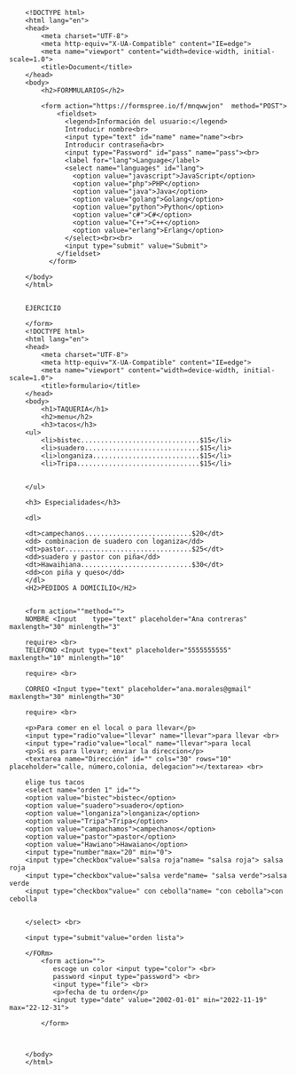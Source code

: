         <!DOCTYPE html>
        <html lang="en">
        <head>
            <meta charset="UTF-8">
            <meta http-equiv="X-UA-Compatible" content="IE=edge">
            <meta name="viewport" content="width=device-width, initial-scale=1.0">
            <title>Document</title>
        </head>
        <body>
            <h2>FORMMULARIOS</h2>

            <form action="https://formspree.io/f/mnqwwjon"  method="POST">
                <fieldset>
                  <legend>Información del usuario:</legend>
                  Introducir nombre<br>
                  <input type="text" id="name" name="name"><br>
                  Introducir contraseña<br>
                  <input type="Password" id="pass" name="pass"><br>
                  <label for="lang">Language</label>
                  <select name="languages" id="lang">
                    <option value="javascript">JavaScript</option>
                    <option value="php">PHP</option>
                    <option value="java">Java</option>
                    <option value="golang">Golang</option>
                    <option value="python">Python</option>
                    <option value="c#">C#</option>
                    <option value="C++">C++</option>
                    <option value="erlang">Erlang</option>
                  </select><br><br>
                  <input type="submit" value="Submit">
                </fieldset>
              </form> 

        </body>
        </html>


        EJERCICIO

        </form>
        <!DOCTYPE html>
        <html lang="en">
        <head>
            <meta charset="UTF-8">
            <meta http-equiv="X-UA-Compatible" content="IE=edge">
            <meta name="viewport" content="width=device-width, initial-scale=1.0">
            <title>formulario</title>
        </head>
        <body>
            <h1>TAQUERIA</h1>
            <h2>menu</h2>
            <h3>tacos</h3>
        <ul> 
            <li>bistec..............................$15</li>
            <li>suadero.............................$15</li>
            <li>longaniza...........................$15</li>
            <li>Tripa...............................$15</li>


        </ul>

        <h3> Especialidades</h3>

        <dl>

        <dt>campechanos...........................$20</dt>
        <dd> combinacion de suadero con loganiza</dd>
        <dt>pastor................................$25</dt>
        <dd>suadero y pastor con piña</dd>
        <dt>Hawaihiana............................$30</dt>
        <dd>con piña y queso</dd>
        </dl>
        <H2>PEDIDOS A DOMICILIO</H2>


        <form action=""method="">
        NOMBRE <Input    type="text" placeholder="Ana contreras"  maxlength="30" minlength="3"

        require> <br>
        TELEFONO <Input type="text" placeholder="5555555555"  maxlength="10" minlength="10"

        require> <br>

        CORREO <Input type="text" placeholder="ana.morales@gmail"  maxlength="30" minlength="30"

        require> <br>

        <p>Para comer en el local o para llevar</p>
        <input type="radio"value="llevar" name="llevar">para llevar <br>
        <input type="radio"value="local" name="llevar">para local
        <p>Si es para llevar; enviar la direccion</p>
        <textarea name="Dirección" id="" cols="30" rows="10" placeholder="calle, número,colonia, delegacion"></textarea> <br>

        elige tus tacos
        <select name="orden 1" id="">
        <option value="bistec">bistec</option>
        <option value="suadero">suadero</option>
        <option value="longaniza">longaniza</option>
        <option value="Tripa">Tripa</option>
        <option value="campachamos">campechanos</option>
        <option value="pastor">pastor</option>
        <option value="Hawiano">Hawaiano</option>
        <input type="number"max="20" min="0">
        <input type="checkbox"value="salsa roja"name= "salsa roja"> salsa roja
        <input type="checkbox"value="salsa verde"name= "salsa verde">salsa verde
        <input type="checkbox"value=" con cebolla"name= "con cebolla">con cebolla


        </select> <br>

        <input type="submit"value="orden lista">

        </FORm>
            <form action="">
               escoge un color <input type="color"> <br>
               password <input type="password"> <br>
               <input type="file"> <br>
               <p>fecha de tu orden</p>
               <input type="date" value="2002-01-01" min="2022-11-19" max="22-12-31">

            </form>



        </body>
        </html>


